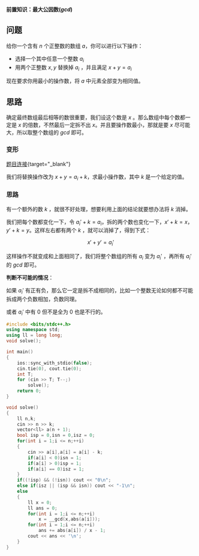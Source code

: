 
**前置知识：最大公因数($gcd$)**

## **问题**

给你一个含有 $n$ 个正整数的数组 $a$，你可以进行以下操作：

- 选择一个其中任意一个整数 $a_i$
- 用两个正整数 $x,y$ 替换掉 $a_i$ ，并且满足 $x+y=a_i$

现在要求你用最小的操作数，将 $a$ 中元素全部变为相同值。


## **思路**

确定最终数组最后相等的数很重要，我们设这个数是 $x$ 。那么数组中每个数都一定是 $x$ 的倍数，不然最后一定拆不出 $x$。并且要操作数最小，那就是要 $x$ 尽可能大，所以取整个数组的 $gcd$ 即可。

### **变形**

[题目连接](https://codeforces.com/contest/1909/problem/D){target="_blank"}

我们将替换操作改为 $x+y=a_i+k$，求最小操作数，其中 $k$ 是一个给定的值。


### **思路**

有一个额外的数 $k$ ，就很不好处理，想要利用上面的结论就要想办法将 $k$ 消掉。

我们把每个数都变化一下，令 $a_i'+k=a_i$，拆的两个数也变化一下，$x'+k=x，y'+k=y$。这样左右都有两个 $k$ ，就可以消掉了，得到下式：

$$
x'+y'=a_i'
$$

这样操作不就变成和上面相同了，我们将整个数组的所有 $a_i$ 变为 $a_i'$ ，再所有 $a_i'$ 的 $gcd$ 即可。

**判断不可能的情况**：

如果 $a_i'$ 有正有负，那么它一定是拆不成相同的，比如一个整数无论如何都不可能拆成两个负数相加，负数同理。

或者 $a_i'$ 中有 $0$ 但不是全为 $0$ 也是不行的。

```cpp
#include <bits/stdc++.h>
using namespace std;
using ll = long long;
void solve();

int main()
{
	ios::sync_with_stdio(false);
	cin.tie(0), cout.tie(0);
	int T;
	for (cin >> T; T--;)
	    solve();
	return 0;
}

void solve()
{
	ll n,k;
	cin >> n >> k;
	vector<ll> a(n + 1);
	bool isp = 0,isn = 0,isz = 0;
	for(int i = 1;i <= n;++i)
	{
		cin >> a[i],a[i] = a[i] - k;
		if(a[i] < 0)isn = 1;
		if(a[i] > 0)isp = 1;
		if(a[i] == 0)isz = 1;
	}
	if((!isp) && (!isn)) cout << "0\n";
	else if(isz || (isp && isn)) cout << "-1\n";
	else
	{
		ll x = 0;
		ll ans = 0;
		for(int i = 1;i <= n;++i)
			x = __gcd(x,abs(a[i]));
		for(int i = 1;i <= n;++i)
			ans += abs(a[i]) / x - 1;
		cout << ans << '\n';
	}
}
```